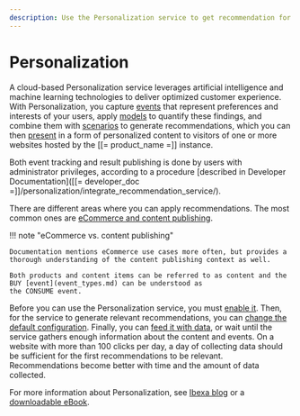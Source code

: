 ```yaml
---
description: Use the Personalization service to get recommendation for users based on their behavior and on the scenarios you configure.
---
```


# Personalization

A cloud-based Personalization service leverages artificial intelligence and machine learning technologies to deliver optimized customer experience.
With Personalization, you capture [events](event_types.md) that represent preferences and interests of your users, apply [models](recommendation_models.md) to quantify these findings, and combine them with [scenarios](scenarios.md) to generate recommendations, which you can then [present](integrate_scenario_results.md) in a form of personalized content to visitors of one or more websites hosted by the [[= product_name =]] instance.

Both event tracking and result publishing is done by users with administrator privileges, according to a procedure [described in Developer Documentation]([[= developer_doc =]]/personalization/integrate_recommendation_service/).

There are different areas where you can apply recommendations.
The most common ones are [eCommerce and content publishing](use_cases.md).

!!! note "eCommerce vs. content publishing"

    Documentation mentions eCommerce use cases more often, but provides a thorough understanding of the content publishing context as well.

    Both products and content items can be referred to as content and the BUY [event](event_types.md) can be understood as
    the CONSUME event.

Before you can use the Personalization service, you must [enable it](enable_personalization.md).
Then, for the service to generate relevant recommendations, you can [change the default configuration](configure_personalization.md).
Finally, you can [feed it with data](content_import.md), or wait until the service gathers enough information about the content and events.
On a website with more than 100 clicks per day, a day of collecting data should be sufficient for the first recommendations to be relevant.
Recommendations become better with time and the amount of data collected.

For more information about Personalization, see [Ibexa blog](https://www.ibexa.co/blog/ibexa-dxp-v3.3-new-feature-preview-personalization-simplified-and-dxp-integrated) or a [downloadable eBook](https://www.ibexa.co/events/ibexa-engage-2021/resources/downloads/the-basics-of-personalization).
